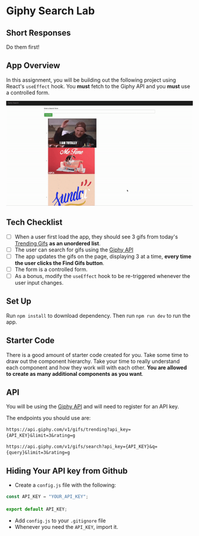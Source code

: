 # Giphy Search Lab 

## Short Responses

Do them first!

## App Overview

In this assignment, you will be building out the following project using React's `useEffect` hook. You **must** fetch to the Giphy API and you **must** use a controlled form.

![demo](./demo.gif)

## Tech Checklist

- [ ] When a user first load the app, they should see 3 gifs from today's [Trending Gifs](https://developers.giphy.com/docs/api/endpoint#trending) **as an unordered list**.
- [ ] The user can search for gifs using the [Giphy API](https://developers.giphy.com/docs/api/endpoint#search)
- [ ] The app updates the gifs on the page, displaying 3 at a time, **every time the user clicks the Find Gifs button**.
- [ ] The form is a controlled form.
- [ ] As a bonus, modify the `useEffect` hook to be re-triggered whenever the user input changes.

## Set Up

Run `npm install` to download dependency. Then run `npm run dev` to run the app.

## Starter Code

There is a good amount of starter code created for you. Take some time to draw out the component hierarchy. Take your time to really understand each component and how they work will with each other. **You are allowed to create as many additional components as you want**.

## API 

You will be using the [Giphy API](https://developers.giphy.com/docs/api#quick-start-guide) and will need to register for an API key.

The endpoints you should use are:

```
https://api.giphy.com/v1/gifs/trending?api_key={API_KEY}&limit=3&rating=g
```

```
https://api.giphy.com/v1/gifs/search?api_key={API_KEY}&q={query}&limit=3&rating=g
```

## Hiding Your API key from Github

- Create a `config.js` file with the following:

```js
const API_KEY = "YOUR_API_KEY";

export default API_KEY;
```

- Add `config.js` to your `.gitignore` file
- Whenever you need the `API_KEY`, import it.